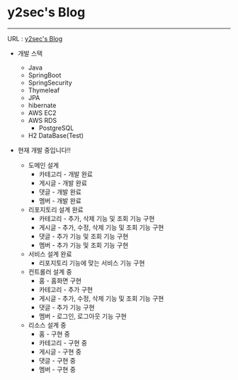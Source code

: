 # y2sec's Blog

--------------

URL : [y2sec's Blog](http://3.36.62.238:8080/:8080)

+ 개발 스택
  + Java
  + SpringBoot
  + SpringSecurity
  + Thymeleaf
  + JPA
  + hibernate
  + AWS EC2
  + AWS RDS
    + PostgreSQL
  + H2 DataBase(Test)


+ 현재 개발 중입니다!!
  + 도메인 설계
    + 카테고리 - 개발 완료
    + 게시글 - 개발 완료
    + 댓글 - 개발 완료
    + 멤버 - 개발 완료
  + 리포지토리 설계 완료
    + 카테고리 - 추가, 삭제 기능 및 조회 기능 구현
    + 게시글 - 추가, 수정, 삭제 기능 및 조회 기능 구현
    + 댓글 - 추가 기능 및 조회 기능 구현
    + 멤버 - 추가 기능 및 조회 기능 구현
  + 서비스 설계 완료
    + 리포지토리 기능에 맞는 서비스 기능 구현
  + 컨트롤러 설계 중
    + 홈 - 홈화면 구현
    + 카테고리 - 추가 구현
    + 게시글 - 추가, 수정, 삭제 기능 및 조회 기능 구현
    + 댓글 - 추가 기능 구현
    + 멤버 - 로그인, 로그아웃 기능 구현
  + 리소스 설계 중
    + 홈 - 구현 중 
    + 카테고리 - 구현 중
    + 게시글 - 구현 중
    + 댓글 - 구현 중
    + 멤버 - 구현 중
  
